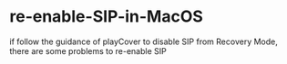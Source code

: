 # re-enable-SIP-in-MacOS
if follow the guidance of playCover to disable SIP from Recovery Mode, there are some problems to re-enable SIP
